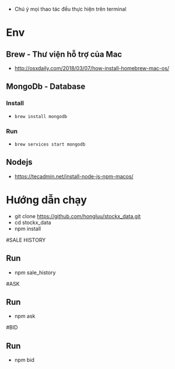 * Chú ý mọi thao tác đều thực hiện trên terminal

# Env
## Brew - Thư viện hỗ trợ của Mac
- http://osxdaily.com/2018/03/07/how-install-homebrew-mac-os/
## MongoDb - Database
### Install
- ```brew install mongodb```
### Run
- ```brew services start mongodb``` 
## Nodejs 
- https://tecadmin.net/install-node-js-npm-macos/

# Hướng dẫn chạy
- git clone https://github.com/hongluu/stockx_data.git
- cd stockx_data
- npm install

#SALE HISTORY
## Run 
- npm sale_history

#ASK
## Run 
- npm ask

#BID
## Run 
- npm bid